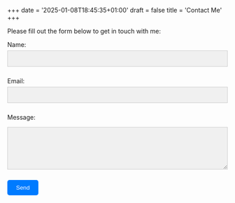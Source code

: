 +++
date = '2025-01-08T18:45:35+01:00'
draft = false
title = 'Contact Me'
+++

Please fill out the form below to get in touch with me:

<form action="https://formspree.io/f/xdkkpqpy" method="POST" style="max-width: 600px; margin: auto;">
  <label for="name" style="display: block; margin-bottom: 5px;">Name:</label>
  <input type="text" id="name" name="name" required 
         style="width: 100%; padding: 10px; margin-bottom: 10px; background-color: #f0f0f0; color: #000; border: 1px solid #ccc;">

  <label for="email" style="display: block; margin-bottom: 5px;">Email:</label>
  <input type="email" id="email" name="_replyto" required 
         style="width: 100%; padding: 10px; margin-bottom: 10px; background-color: #f0f0f0; color: #000; border: 1px solid #ccc;">

  <label for="message" style="display: block; margin-bottom: 5px;">Message:</label>
  <textarea id="message" name="message" rows="5" required 
            style="width: 100%; padding: 10px; margin-bottom: 10px; background-color: #f0f0f0; color: #000; border: 1px solid #ccc;"></textarea>

  <button type="submit" 
          style="padding: 10px 20px; background-color: #007BFF; color: #fff; border: none; cursor: pointer; border-radius: 5px;">
    Send
  </button>
</form>